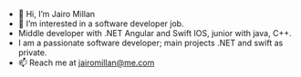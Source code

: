 - 👋 Hi, I’m Jairo Millan
- 👀 I’m interested in a software developer job.
- Middle developer with .NET Angular and Swift IOS, junior with java, C++.
- I am a passionate software developer; main projects .NET and swift as private.
- 📫 Reach me at jairomillan@me.com 

<!---
jairoisaac/jairoisaac is a ✨ special ✨ repository because its `README.md` (this file) appears on your GitHub profile.
You can click the Preview link to take a look at your changes.
--->
